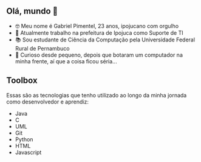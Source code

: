 ## Olá, mundo 👋

- 🤓 Meu nome é Gabriel Pimentel, 23 anos, ipojucano com orgulho
- 🔭 Atualmente trabalho na prefeitura de Ipojuca como Suporte de TI
- 📚 Sou estudante de Ciência da Computação pela Universidade Federal Rural de Pernambuco
- 🧐 Curioso desde pequeno, depois que botaram um computador na minha frente, aí que a coisa ficou séria...

## Toolbox

Essas são as tecnologias que tenho utilizado ao longo da minha jornada como desenvolvedor e aprendiz:

- Java
- C
- UML
- Git
- Python
- HTML
- Javascript
